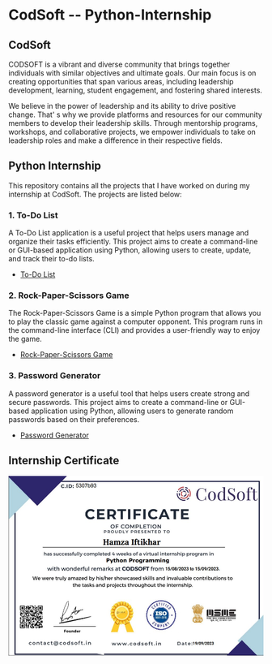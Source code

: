# CodSoft -- Python-Internship

## CodSoft

CODSOFT is a vibrant and diverse community that brings
together individuals with similar objectives and ultimate goals.
Our main focus is on creating opportunities that span various
areas, including leadership development, learning, student
engagement, and fostering shared interests.


We believe in the power of leadership and its ability to drive
positive change. That'
s why we provide platforms and
resources for our community members to develop their
leadership skills. Through mentorship programs, workshops,
and collaborative projects, we empower individuals to take on
leadership roles and make a difference in their respective
fields.

## Python Internship

This repository contains all the projects that I have worked on during my internship at CodSoft. The projects are listed below:

### 1. To-Do List

A To-Do List application is a useful project that helps users manage
and organize their tasks efficiently. This project aims to create a
command-line or GUI-based application using Python, allowing
users to create, update, and track their to-do lists.

- [To-Do List](https://github.com/hamzaiftkhar/CodSoft---Python-Internship/tree/main/Todo%20App)

### 2. Rock-Paper-Scissors Game

The Rock-Paper-Scissors Game is a simple Python program that allows you to play the classic game against a computer opponent. This program runs in the command-line interface (CLI) and provides a user-friendly way to enjoy the game.

- [Rock-Paper-Scissors Game](https://github.com/hamzaiftkhar/CodSoft---Python-Internship/tree/main/Rock-Paper-Game)

### 3. Password Generator

A password generator is a useful tool that helps users create strong and secure passwords. This project aims to create a command-line or GUI-based application using Python, allowing users to generate random passwords based on their preferences.

- [Password Generator](https://github.com/hamzaiftkhar/CodSoft---Python-Internship/tree/main/Password%20Generator)

## Internship Certificate

![Internship Certificate](https://github.com/hamzaiftkhar/CodSoft---Python-Internship/blob/main/certificate.jpg)
